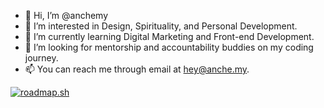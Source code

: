 - 👋 Hi, I’m @anchemy
- 👀 I’m interested in Design, Spirituality, and Personal Development.
- 🌱 I’m currently learning Digital Marketing and Front-end Development.
- 💞️ I’m looking for mentorship and accountability buddies on my coding journey.
- 📫 You can reach me through email at hey@anche.my.

[![roadmap.sh](https://roadmap.sh/card/wide/673b2ff2f20970fd4899216d?variant=light)](https://roadmap.sh)
  
<!---
annikorp/annikorp is a ✨ special ✨ repository because its `README.md` (this file) appears on your GitHub profile.
You can click the Preview link to take a look at your changes.
--->
